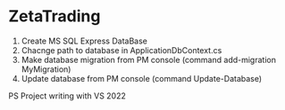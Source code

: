 # ZetaTrading
1. Create MS SQL Express DataBase
2. Chacnge path to database in ApplicationDbContext.cs 
3. Make database migration from PM console (command add-migration MyMigration)
4. Update database from PM console (command Update-Database)

PS Project writing with VS 2022
